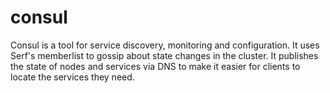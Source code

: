 consul
======

Consul is a tool for service discovery, monitoring and configuration.  It uses Serf's memberlist to gossip about state changes in the cluster.  It publishes the state of nodes and services via DNS to make it easier for clients to locate the services they need.
